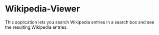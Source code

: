 # Wikipedia-Viewer
This application lets you search Wikipedia entries in a search box and see the resulting Wikipedia entries.
